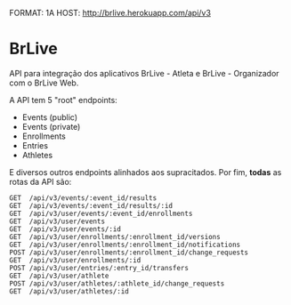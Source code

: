 FORMAT: 1A
HOST: http://brlive.herokuapp.com/api/v3

# BrLive

API para integração dos aplicativos BrLive - Atleta e BrLive - Organizador com o BrLive Web.

A API tem 5 "root" endpoints:

- Events (public)
- Events (private)
- Enrollments
- Entries
- Athletes

E diversos outros endpoints alinhados aos supracitados. Por fim, **todas** as rotas da API são:

```
GET  /api/v3/events/:event_id/results
GET  /api/v3/events/:event_id/results/:id
GET  /api/v3/user/events/:event_id/enrollments
GET  /api/v3/user/events
GET  /api/v3/user/events/:id
GET  /api/v3/user/enrollments/:enrollment_id/versions
GET  /api/v3/user/enrollments/:enrollment_id/notifications
POST /api/v3/user/enrollments/:enrollment_id/change_requests
GET  /api/v3/user/enrollments/:id
POST /api/v3/user/entries/:entry_id/transfers
GET  /api/v3/user/athlete
POST /api/v3/user/athletes/:athlete_id/change_requests
GET  /api/v3/user/athletes/:id
```